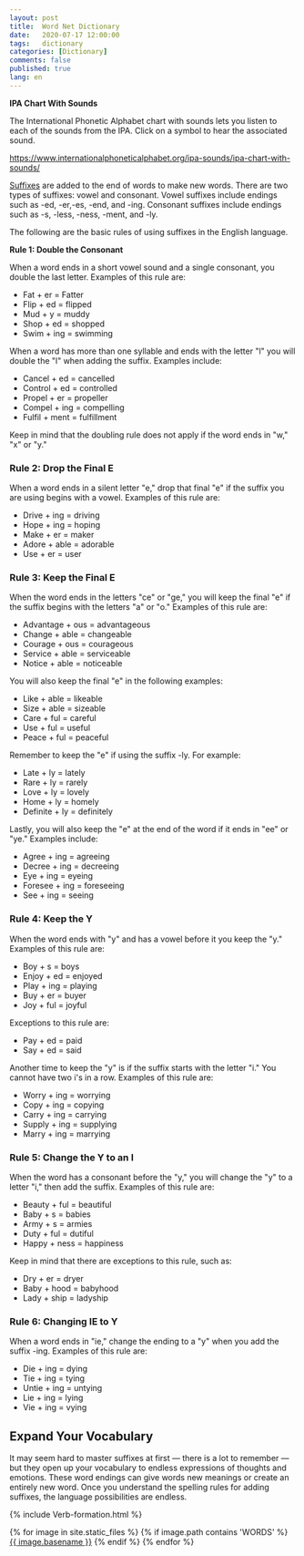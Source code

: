 ```yaml
---
layout: post
title:  Word Net Dictionary
date:   2020-07-17 12:00:00
tags:   dictionary
categories: [Dictionary]
comments: false
published: true
lang: en
---
```



**IPA Chart With Sounds**

The International Phonetic Alphabet chart with sounds lets you listen to each of the sounds from the IPA. Click on a symbol to hear the associated sound. 

https://www.internationalphoneticalphabet.org/ipa-sounds/ipa-chart-with-sounds/

[Suffixes](http://examples.yourdictionary.com/list-of-suffixes-and-suffix-examples.html) are added to the end of words to make new words. There are two types of suffixes: vowel and consonant. Vowel suffixes include endings such as -ed, -er,-es, -end, and -ing. Consonant suffixes include endings such as -s, -less, -ness, -ment, and -ly.

The following are the basic rules of using suffixes in the English language.

**Rule 1: Double the Consonant**

When a word ends in a short vowel sound and a single consonant, you double the last letter. Examples of this rule are:

*   Fat + er = Fatter
*   Flip + ed = flipped
*   Mud + y = muddy
*   Shop + ed = shopped
*   Swim + ing = swimming

When a word has more than one syllable and ends with the letter "l" you will double the "l" when adding the suffix. Examples include:

*   Cancel + ed = cancelled
*   Control + ed = controlled
*   Propel + er = propeller
*   Compel + ing = compelling
*   Fulfil + ment = fulfillment

Keep in mind that the doubling rule does not apply if the word ends in "w," "x" or "y."

### Rule 2: Drop the Final E

When a word ends in a silent letter "e," drop that final "e" if the suffix you are using begins with a vowel. Examples of this rule are:

*   Drive + ing = driving
*   Hope + ing = hoping
*   Make + er = maker
*   Adore + able = adorable
*   Use + er = user

### Rule 3: Keep the Final E

When the word ends in the letters "ce" or "ge," you will keep the final "e" if the suffix begins with the letters "a" or "o." Examples of this rule are:

*   Advantage + ous = advantageous
*   Change + able = changeable
*   Courage + ous = courageous
*   Service + able = serviceable
*   Notice + able = noticeable

You will also keep the final "e" in the following examples:

*   Like + able = likeable
*   Size + able = sizeable
*   Care + ful = careful
*   Use + ful = useful
*   Peace + ful = peaceful

Remember to keep the "e" if using the suffix -ly. For example:

*   Late + ly = lately
*   Rare + ly = rarely
*   Love + ly = lovely
*   Home + ly = homely
*   Definite + ly = definitely

Lastly, you will also keep the "e" at the end of the word if it ends in "ee" or "ye." Examples include:

*   Agree + ing = agreeing
*   Decree + ing = decreeing
*   Eye + ing = eyeing
*   Foresee + ing = foreseeing
*   See + ing = seeing

### Rule 4: Keep the Y

When the word ends with "y" and has a vowel before it you keep the "y." Examples of this rule are:

*   Boy + s = boys
*   Enjoy + ed = enjoyed
*   Play + ing = playing
*   Buy + er = buyer
*   Joy + ful = joyful

Exceptions to this rule are:

*   Pay + ed = paid
*   Say + ed = said

Another time to keep the "y" is if the suffix starts with the letter "i." You cannot have two i's in a row. Examples of this rule are:

*   Worry + ing = worrying
*   Copy + ing = copying
*   Carry + ing = carrying
*   Supply + ing = supplying
*   Marry + ing = marrying

### Rule 5: Change the Y to an I

When the word has a consonant before the "y," you will change the "y" to a letter "i," then add the suffix. Examples of this rule are:

*   Beauty + ful = beautiful
*   Baby + s = babies
*   Army + s = armies
*   Duty + ful = dutiful
*   Happy + ness = happiness

Keep in mind that there are exceptions to this rule, such as:

*   Dry + er = dryer
*   Baby + hood = babyhood
*   Lady + ship = ladyship

### Rule 6: Changing IE to Y

When a word ends in "ie," change the ending to a "y" when you add the suffix -ing. Examples of this rule are:

*   Die + ing = dying
*   Tie + ing = tying
*   Untie + ing = untying
*   Lie + ing = lying
*   Vie + ing = vying

**Expand Your Vocabulary**
----------------------


It may seem hard to master suffixes at first — there is a lot to remember — but they open up your vocabulary to endless expressions of thoughts and emotions. These word endings can give words new meanings or create an entirely new word. Once you understand the spelling rules for adding suffixes, the language possibilities are endless.

 {% include Verb-formation.html %}






<html>
{% for image in site.static_files %}
    {% if image.path contains 'WORDS' %}
    <a href="{{ site.baseurl }}{{ image.path }}" alt="image">{{ image.basename }}</a>
    {% endif %}
{% endfor %}

</html>




